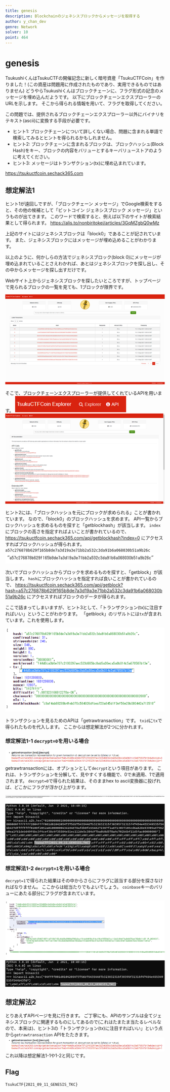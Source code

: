 ```yaml
---
title: genesis
description: Blockchainのジェネシスブロックからメッセージを取得する
author: y_chan_dev
genre: Network
solver: 10
point: 464
---
```


# genesis

TsukushiくんはTsukuCTFの開催記念に新しく暗号資産「TsukuCTFCoin」を作りました！(この資産は問題用に作成されたものであり、実用できるものではありません)
どうやらTsukushiくんはブロックチェーンに、フラグ形式の記念のメッセージを埋め込んだようです。
以下にブロックチェーンエクスプローラーのURLを示します。
そこから得られる情報を用いて、フラグを取得してください。

この問題では、提供されるブロックチェーンエクスプローラー以外にバイナリをテキスト(ascii)に変換する手段が必要です。

- ヒント1: ブロックチェーンについて詳しくない場合、問題に含まれる単語で検索してみるとヒントを得られるかもしれません。
- ヒント2: ブロックチェーンに含まれるブロックは、ブロックハッシュ(Block Hash)をキー、ブロックの内容をバリューとするキーバリューストアのように考えてください。
- ヒント3: メッセージはトランザクション(tx)に埋め込まれています。

https://tsukuctfcoin.sechack365.com


## 想定解法1

ヒント1が遠回しですが、「ブロックチェーン メッセージ」でGoogle検索をすると、その他の候補として「ビットコイン ジェネシスブロック メッセージ」というものが出てきます。
このワードで検索すると、例えば以下のサイトが検索結果として得られます。
https://alis.to/nonbiritokei/articles/3GqMZgbQ0wMz

上記のサイトにはジェネシスブロックは「block0」であることが記されています。
また、ジェネシスブロックにはメッセージが埋め込めることがわかります。

以上のように、何かしらの方法でジェネシスブロック(block 0)にメッセージが埋め込まれていることさえわかれば、あとはジェネシスブロックを探し出し、その中からメッセージを探し出すだけです。

Webサイト上からジェネシスブロックを探したいところですが、トップページで見られるブロックの一覧を見ても、1ブロックが限界です。

![explorer_block1](images/explorer_block1.png)

そこで、ブロックチェーンエクスプローラーが提供してくれているAPIを用います。
![api_header](images/api_header.png)
![explorer_api](images/explorer_api.png)

ヒント2には、「ブロックハッシュを元にブロックが求められる」ことが書かれています。
なので、「block0」のブロックハッシュを求めます。
API一覧からブロックハッシュを求めるものを探すと「getblockhash」が該当します。
`index`にブロックの高さを指定すればよいことが書かれているので、 https://tsukuctfcoin.sechack365.com/api/getblockhash?index=0 にアクセスすればブロックハッシュが得られます。
`a57c276878b629f165b8de7a3d19a3e71bb2a532c3da91b6a068030b51a9b26c`
![txhash](images/txhash.png)

次いでブロックハッシュからブロックを求めるものを探すと、「getblock」が該当します。
`hash`にブロックハッシュを指定すれば良いことが書かれているので、 https://tsukuctfcoin.sechack365.com/api/getblock?hash=a57c276878b629f165b8de7a3d19a3e71bb2a532c3da91b6a068030b51a9b26c にアクセスすればブロックのデータが得られます。

ここで詰まってしまいますが、ヒント3として、「トランザクション(tx)に注目すればいい」ということがわかります。
「getblock」のリザルトには`tx`が含まれています。これを使用します。

![block](images/block.png)

トランザクションを見るためのAPIは「getrawtransaction」です。
`txid`に`tx`で得られたものを代入します。
ここからは想定解法が2つに分かれます。

### 想定解法1-1 `decrypt=0`を用いる場合
![decrypt](images/decrypt.png)
getrawtransactionには、オプションとして`decrypt`という項目があります。
これは、トランザクションを分解して、見やすくする機能で、0で未適用、1で適用されます。
`decrypt=0`で得られた結果は、そのままhex to ascii変換器に投げれば、どこかにフラグが浮かび上がります。

![rawtx](images/rawtx.png)
![flag1](images/flag1.png)

### 想定解法1-2 `decrypt=1`を用いる場合
`decrypt=1`で得られた結果はその中からさらにフラグに該当する部分を探さなければなりません。
ここからは総当たりでもよいでしょう。
`coinbase`キーのバリューにあたる部分にフラグが含まれています。

![deserialized_rawtx](images/deserialized_rawtx.png)
![flag2](images/flag2.png)

## 想定解法2
とりあえずAPIページを見に行きます。
ご丁寧にも、APIのサンプルは全てジェネシスブロックに関連するものにしてあるので(これはたまたま当たるレベルなので、本来は)、ヒント3の「トランザクション(tx)に注目すればいい」という点から`getrawtransaction` APIをたたきます。
![decrypt](images/decrypt.png)
これ以降は想定解法1-1や1-2と同じです。

## Flag
`TsukuCTF{2021_09_11_GENESIS_TKC}`
